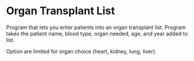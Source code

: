 # Organ Transplant List
Program that lets you enter patients into an organ transplant list. Program takes the patient name, blood type, organ needed, age, and year added to list.

Option are limited for organ choice (heart, kidney, lung, liver).

